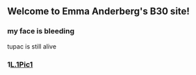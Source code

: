 ## Welcome to Emma Anderberg's B30 site!
### my face is bleeding

tupac is still alive





### 1[L.1Pic1](/images/hello.png)


